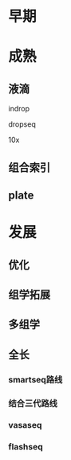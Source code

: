 # 早期


# 成熟

## 液滴

indrop

dropseq

10x

## 组合索引

## plate

# 发展

## 优化

## 组学拓展

## 多组学

## 全长

### smartseq路线

### 结合三代路线

### vasaseq

### flashseq
